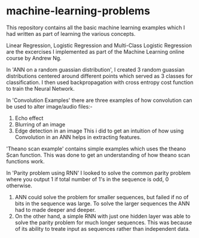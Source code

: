 # machine-learning-problems
This repository contains all the basic machine learning examples which I had written as part of learning the various concepts.

Linear Regression, Logistic Regression and Multi-Class Logistic Regression are the excercises I implemented as part of the Machine Learning online course by Andrew Ng.

In 'ANN on a random guassian distribution', I created 3 random guassian distributions centered around different points which served as 3 classes for classification. I then used backpropagation with cross entropy cost function to train the Neural Network.

In 'Convolution Examples' there are three examples of how convolution can be used to alter image/audio files:-
1. Echo effect
2. Blurring of an image
3. Edge detection in an image 
This i did to get an intuition of how using Convolution in an ANN helps in extracting features.

'Theano scan example' contains simple examples which uses the theano Scan function. This was done to get an understanding of how theano scan functions work.

In 'Parity problem using RNN' I looked to solve the common parity problem where you output 1 if total number of 1's in the sequence is odd, 0 otherwise.  
1. ANN could solve the problem for smaller sequences, but failed if no of bits in the sequence was large. To solve the larger sequences the ANN had to made deeper and deeper.
2. On the other hand, a simple RNN with just one hidden layer was able to solve the parity problem for much longer sequences. This was because of its ability to treate input as sequences rather than independent data.

